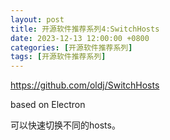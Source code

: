 ```yaml
---
layout: post
title: 开源软件推荐系列4:SwitchHosts
date: 2023-12-13 12:00:00 +0800
categories: [开源软件推荐系列]
tags: [开源软件推荐系列]
---
```


<https://github.com/oldj/SwitchHosts>

based on Electron

可以快速切换不同的hosts。